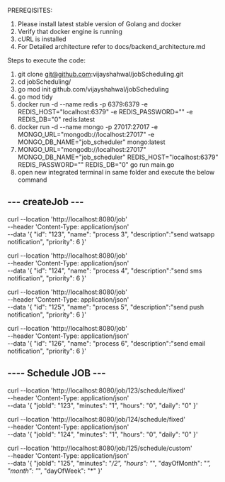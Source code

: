 PREREQISITES:
1. Please install latest stable version of Golang and docker
2. Verify that docker engine is running
3. cURL is installed
4. For Detailed architecture refer to docs/backend_architecture.md


Steps to execute the code:
1. git clone git@github.com:vijayshahwal/jobScheduling.git
2. cd jobScheduling/
3. go mod init github.com/vijayshahwal/jobScheduling
4. go mod tidy
5. docker run -d --name redis -p 6379:6379 -e REDIS_HOST="localhost:6379" -e REDIS_PASSWORD="" -e REDIS_DB="0" redis:latest
6. docker run -d --name mongo -p 27017:27017 -e MONGO_URL="mongodb://localhost:27017" -e MONGO_DB_NAME="job_scheduler" mongo:latest
7. MONGO_URL="mongodb://localhost:27017" MONGO_DB_NAME="job_scheduler" REDIS_HOST="localhost:6379" REDIS_PASSWORD="" REDIS_DB="0" go run main.go
8. open new integrated terminal in same folder and execute the below command

## --- createJob --- ##
curl --location 'http://localhost:8080/job' \
--header 'Content-Type: application/json' \
--data '{
    "id": "123",
    "name": "process 3",
    "description":"send watsapp notification",
    "priority": 6
}'

curl --location 'http://localhost:8080/job' \
--header 'Content-Type: application/json' \
--data '{
    "id": "124",
    "name": "process 4",
    "description":"send sms notification",
    "priority": 6
}'

curl --location 'http://localhost:8080/job' \
--header 'Content-Type: application/json' \
--data '{
    "id": "125",
    "name": "process 5",
    "description":"send push notification",
    "priority": 6
}'

curl --location 'http://localhost:8080/job' \
--header 'Content-Type: application/json' \
--data '{
    "id": "126",
    "name": "process 6",
    "description":"send email notification",
    "priority": 6
}'


## ---- Schedule JOB --- ##

curl --location 'http://localhost:8080/job/123/schedule/fixed' \
--header 'Content-Type: application/json' \
--data '{
    "jobId": "123",
    "minutes": "1",
    "hours": "0",
    "daily": "0"
}'

curl --location 'http://localhost:8080/job/124/schedule/fixed' \
--header 'Content-Type: application/json' \
--data '{
    "jobId": "124",
    "minutes": "1",
    "hours": "0",
    "daily": "0"
}'

curl --location 'http://localhost:8080/job/125/schedule/custom' \
--header 'Content-Type: application/json' \
--data '{
    "jobId": "125",
    "minutes": "*/2",
    "hours": "*",
    "dayOfMonth": "*",
    "month": "*",
    "dayOfWeek": "*"
}'
